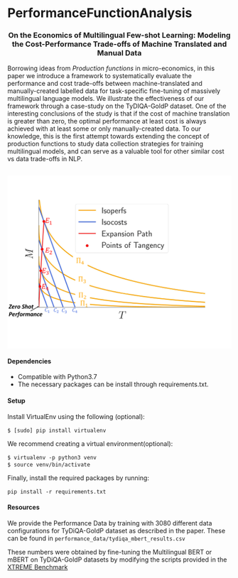 # PerformanceFunctionAnalysis

<h3 align="center"> On the Economics of Multilingual Few-shot Learning: Modeling the
Cost-Performance Trade-offs of Machine Translated and Manual Data </h3>

Borrowing ideas from *Production functions* in micro-economics, in this paper we introduce a framework 
to systematically evaluate the performance and cost trade-offs between machine-translated and manually-created labelled data for task-specific fine-tuning of massively multilingual language models. We illustrate the effectiveness of our framework through a case-study on the TyDIQA-GoldP dataset. One of the interesting conclusions of the study is that if the cost of machine translation is greater than zero, the optimal performance at least cost is always achieved with at least some or only manually-created data. To our knowledge, this is the first attempt towards extending the concept of production functions to study data collection strategies for training multilingual models, and can serve as a valuable tool for other similar cost vs data trade-offs in NLP.

<h2 align="center">
  <img align="center"  src="main_figure.png" alt="..." width="720">
</h2>

#### Dependencies
- Compatible with Python3.7
- The necessary packages can be install through requirements.txt.

#### Setup
Install VirtualEnv using the following (optional):

```shell
$ [sudo] pip install virtualenv
```
We recommend creating a virtual environment(optional):

```shell
$ virtualenv -p python3 venv
$ source venv/bin/activate
```
Finally, install the required packages by running:

```shell
pip install -r requirements.txt
```

#### Resources

We provide the Performance Data by training with 3080 different data configurations for TyDiQA-GoldP dataset as described in the paper. These can be found in `performance_data/tydiqa_mbert_results.csv`

These numbers were obtained by fine-tuning the Multilingual BERT or mBERT on TyDiQA-GoldP datasets by modifying the scripts provided in the [XTREME Benchmark](https://github.com/google-research/xtreme)
